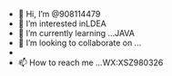 - 👋 Hi, I’m @908114479
- 👀 I’m interested inLDEA
- 🌱 I’m currently learning ...JAVA
- 💞️ I’m looking to collaborate on ...
- 
- 📫 How to reach me ...WX:XSZ980326

<!---
908114479/908114479 is a ✨ special ✨ repository because its `README.md` (this file) appears on your GitHub profile.
You can click the Preview link to take a look at your changes.
--->
